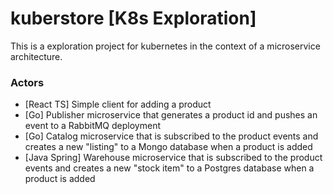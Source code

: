 # kuberstore [K8s Exploration]
This is a exploration project for kubernetes in the context of a microservice architecture. 

### Actors
* [React TS] Simple client for adding a product
* [Go] Publisher microservice that generates a product id and pushes an event to a RabbitMQ deployment
* [Go] Catalog microservice that is subscribed to the product events and creates a new "listing" to a Mongo database when a product is added
* [Java Spring] Warehouse microservice that is subscribed to the product events and creates a new "stock item" to a Postgres database when a product is added
